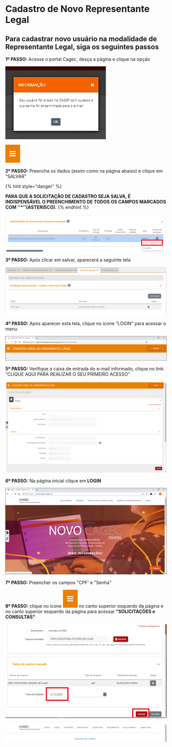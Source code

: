 # Cadastro de Novo Representante Legal

## Para cadastrar novo usuário na modalidade de Representante Legal, siga os seguintes passos

**1º PASSO:** Acesse o portal Cagec, desça a página e clique na opção 

![](../.gitbook/assets/image%20%2825%29.png)

![](../.gitbook/assets/image%20%2819%29.png)

**2º PASSO:** Preencha os dados \(assim como na página abaixo\) e clique em “SALVAR”

{% hint style="danger" %}

**PARA QUE A SOLICITAÇÃO DE CADASTRO SEJA SALVA, É INDISPENSÁVEL O PREENCHIMENTO DE TODOS OS CAMPOS MARCADOS COM  ''\*''\(ASTERISCO\).**
{% endhint %}

![](../.gitbook/assets/image%20%2862%29.png)

**3º PASSO:** Após clicar em salvar, aparecerá a seguinte tela

![](../.gitbook/assets/image%20%2847%29.png)

**4º PASSO:**  Após aparecer esta tela, clique no ícone “LOGIN” para acessar o menu

![](../.gitbook/assets/image%20%2839%29.png)

**5º PASSO:** Verifique a caixa de entrada do e-mail informado, clique no link: “CLIQUE AQUI PARA REALIZAR O SEU PRIMEIRO ACESSO”

![](../.gitbook/assets/image%20%2834%29.png)

**6º PASSO:** 
Na página inicial clique em **LOGIN**

![](../.gitbook/assets/image%20%2838%29.png)

**7º PASSO:** 
Preencher os campos "CPF' e "Senha"



**8º PASSO:** 
clique no ícone ![](../.gitbook/assets/image%20%2835%29.png) no canto superior esquerdo da página e no canto superior esquerdo da página para acessar   **"SOLICITAÇÕES e CONSULTAS"**

![](../.gitbook/assets/image%20%2860%29.png)

![](../.gitbook/assets/image%20%2818%29.png)

